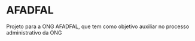 # AFADFAL
Projeto para a ONG AFADFAL, que tem como objetivo auxiliar no processo administrativo da ONG
